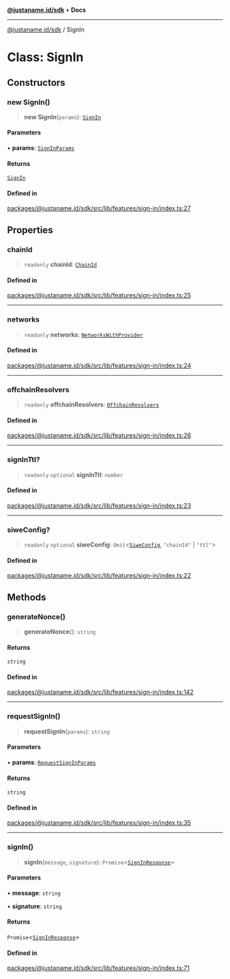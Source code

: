 [**@justaname.id/sdk**](../README.md) • **Docs**

***

[@justaname.id/sdk](../globals.md) / SignIn

# Class: SignIn

## Constructors

### new SignIn()

> **new SignIn**(`params`): [`SignIn`](SignIn.md)

#### Parameters

• **params**: [`SignInParams`](../interfaces/SignInParams.md)

#### Returns

[`SignIn`](SignIn.md)

#### Defined in

[packages/@justaname.id/sdk/src/lib/features/sign-in/index.ts:27](https://github.com/JustaName-id/JustaName-sdk/blob/626b4b68604f3125538c424811e641247a5bd58d/packages/@justaname.id/sdk/src/lib/features/sign-in/index.ts#L27)

## Properties

### chainId

> `readonly` **chainId**: [`ChainId`](../type-aliases/ChainId.md)

#### Defined in

[packages/@justaname.id/sdk/src/lib/features/sign-in/index.ts:25](https://github.com/JustaName-id/JustaName-sdk/blob/626b4b68604f3125538c424811e641247a5bd58d/packages/@justaname.id/sdk/src/lib/features/sign-in/index.ts#L25)

***

### networks

> `readonly` **networks**: [`NetworksWithProvider`](../type-aliases/NetworksWithProvider.md)

#### Defined in

[packages/@justaname.id/sdk/src/lib/features/sign-in/index.ts:24](https://github.com/JustaName-id/JustaName-sdk/blob/626b4b68604f3125538c424811e641247a5bd58d/packages/@justaname.id/sdk/src/lib/features/sign-in/index.ts#L24)

***

### offchainResolvers

> `readonly` **offchainResolvers**: [`OffchainResolvers`](OffchainResolvers.md)

#### Defined in

[packages/@justaname.id/sdk/src/lib/features/sign-in/index.ts:26](https://github.com/JustaName-id/JustaName-sdk/blob/626b4b68604f3125538c424811e641247a5bd58d/packages/@justaname.id/sdk/src/lib/features/sign-in/index.ts#L26)

***

### signInTtl?

> `readonly` `optional` **signInTtl**: `number`

#### Defined in

[packages/@justaname.id/sdk/src/lib/features/sign-in/index.ts:23](https://github.com/JustaName-id/JustaName-sdk/blob/626b4b68604f3125538c424811e641247a5bd58d/packages/@justaname.id/sdk/src/lib/features/sign-in/index.ts#L23)

***

### siweConfig?

> `readonly` `optional` **siweConfig**: `Omit`\<[`SiweConfig`](../interfaces/SiweConfig.md), `"chainId"` \| `"ttl"`\>

#### Defined in

[packages/@justaname.id/sdk/src/lib/features/sign-in/index.ts:22](https://github.com/JustaName-id/JustaName-sdk/blob/626b4b68604f3125538c424811e641247a5bd58d/packages/@justaname.id/sdk/src/lib/features/sign-in/index.ts#L22)

## Methods

### generateNonce()

> **generateNonce**(): `string`

#### Returns

`string`

#### Defined in

[packages/@justaname.id/sdk/src/lib/features/sign-in/index.ts:142](https://github.com/JustaName-id/JustaName-sdk/blob/626b4b68604f3125538c424811e641247a5bd58d/packages/@justaname.id/sdk/src/lib/features/sign-in/index.ts#L142)

***

### requestSignIn()

> **requestSignIn**(`params`): `string`

#### Parameters

• **params**: [`RequestSignInParams`](../interfaces/RequestSignInParams.md)

#### Returns

`string`

#### Defined in

[packages/@justaname.id/sdk/src/lib/features/sign-in/index.ts:35](https://github.com/JustaName-id/JustaName-sdk/blob/626b4b68604f3125538c424811e641247a5bd58d/packages/@justaname.id/sdk/src/lib/features/sign-in/index.ts#L35)

***

### signIn()

> **signIn**(`message`, `signature`): `Promise`\<[`SignInResponse`](../interfaces/SignInResponse.md)\>

#### Parameters

• **message**: `string`

• **signature**: `string`

#### Returns

`Promise`\<[`SignInResponse`](../interfaces/SignInResponse.md)\>

#### Defined in

[packages/@justaname.id/sdk/src/lib/features/sign-in/index.ts:71](https://github.com/JustaName-id/JustaName-sdk/blob/626b4b68604f3125538c424811e641247a5bd58d/packages/@justaname.id/sdk/src/lib/features/sign-in/index.ts#L71)
